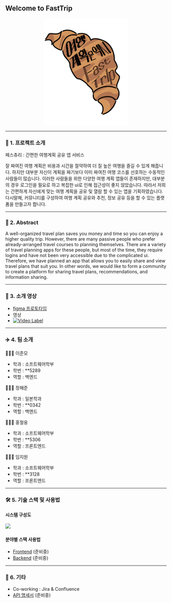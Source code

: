 ## Welcome to FastTrip

<div align="center">

<img src="./imgs/logo.png">

</div>

---
### 📝 1. 프로젝트 소개

페스츄리 : 간편한 여행계획 공유 앱 서비스

잘 짜여진 여행 계획은 비용과 시간을 절약하여 더 질 높은 여행을 즐길 수 있게 해줍니다. 하지만 대부분 자신이 계획을 짜기보다 이미 짜여진 여행 코스를 선호하는 수동적인 사람들이 많습니다. 이러한 사람들을 위한 다양한 여행 계획 앱들이 존재하지만, 대부분의 경우 로그인을 필요로 하고 복잡한 ui로 인해 접근성이 좋지 않았습니다. 따라서 저희는 간편하게 자신에게 맞는 여행 계획을 공유 및 열람 할 수 있는 앱을 기획하였습니다. 다시말해, 커뮤니티를 구성하여 여행 계획 공유와 추천, 정보 공유 등을 할 수 있는 플랫폼을 만들고자 합니다.

---
### 📝 2. Abstract

A well-organized travel plan saves you money and time so you can enjoy a higher quality trip. However, there are many passive people who prefer already-arranged travel courses to planning themselves. There are a variety of travel planning apps for these people, but most of the time, they require logins and have not been very accessible due to the complicated ui. Therefore, we have planned an app that allows you to easily share and view travel plans that suit you. In other words, we would like to form a community to create a platform for sharing travel plans, recommendations, and information sharing.

---

### 🎥 3. 소개 영상

- [figma 프로토타입](https://www.figma.com/proto/p6kOn3D1GrinGrJ9Ji9W9M/%EB%81%84%EC%A0%81%EB%81%84%EC%A0%81?page-id=0%3A1&node-id=124-516&viewport=-56%2C-980%2C0.41&scaling=scale-down&starting-point-node-id=124%3A516)
- 영상
-  [![Video Label](http://img.youtube.com/vi/wuzrKu1xArU/0.jpg)](https://www.youtube.com/watch?v=wuzrKu1xArU)

---
### ✈️ 4. 팀 소개

🧑🏻‍💻 이준모
- 학과 : 소프트웨어학부
- 학번 : **5289
- 역할 : 백엔드

🧑🏻‍💻 정해준
- 학과 : 일본학과
- 학번 : **0342
- 역할 : 백엔드

🧑🏻‍💻 홍철웅
- 학과 : 소프트웨어학부
- 학번 : **5306
- 역할 : 프론트엔드

👩🏻‍💻 임지원
- 학과 : 소프트웨어학부
- 학번 : **3128
- 역할 : 프론트엔드

---
### 🛠 5. 기술 스택 및 사용법

####  시스템 구성도
![](https://cdn.discordapp.com/attachments/1078984933214781631/1092056248544919674/image.png)

#### 분야별 스택 사용법
- [Frontend]() (준비중)
- [Backend]() (준비중)

---
### 📑 6. 기타
- Co-working : Jira & Confluence
- [API 명세서]() (준비중)
